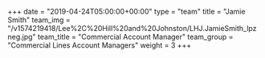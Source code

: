 +++
date = "2019-04-24T05:00:00+00:00"
type = "team"
title = "Jamie Smith"
team_img = "/v1574219418/Lee%2C%20Hill%20and%20Johnston/LHJ.JamieSmith_lpzneg.jpg"
team_title = "Commercial Account Manager"
team_group = "Commercial Lines Account Managers"
weight = 3
+++